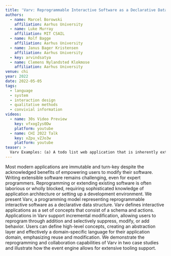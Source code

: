```yaml
---
title: 'Varv: Reprogrammable Interactive Software as a Declarative Data Structure'
authors:
  - name: Marcel Borowski
    affiliation: Aarhus University
  - name: Luke Murray
    affiliation: MIT CSAIL
  - name: Rolf Bagge
    affiliation: Aarhus University
  - name: Janus Bager Kristensen
    affiliation: Aarhus University
  - key: arvindsatya
  - name: Clemens Nylandsted Klokmose
    affiliation: Aarhus University
venue: chi
year: 2022
date: 2022-05-05
tags:
  - language
  - system
  - interaction design
  - qualitative methods
  - convivial information
videos:
  - name: 30s Video Preview
    key: vfxogIys0Dw
    platform: youtube
  - name: CHI 2022 Talk
    key: xZpu_vZJo3w
    platform: youtube
teaser: >
  Varv Examples: (a) A todo list web application that is inherently extensible. Here, a basic todo list is extended with the ability to complete and delete todos by adding two new concept definitions and new modified template definitions. (b) A board game toolkit that defines abstractions for board game logic. The games "Checkers" and "Othello" were implemented with the toolkit and then merged into a new "Checkers-O-Thello" game with the addition of a short concept definition. As Varv applications are represented as data structures, higher-level tooling can be developed including a block-based editor (right), an inspector to go from an element in the view to the corresponding template or data (context menu to the left), and a data inspector for live editing application state (middle).
---
```

Most modern applications are immutable and turn-key despite the acknowledged benefits of empowering users to modify their software. Writing extensible software remains challenging, even for expert programmers. Reprogramming or extending existing software is often laborious or wholly blocked, requiring sophisticated knowledge of application architecture or setting up a development environment. We present Varv, a programming model representing reprogrammable interactive software as a declarative data structure. Varv defines interactive applications as a set of concepts that consist of a schema and actions. Applications in Varv support incremental modification, allowing users to reprogram through addition and selectively suppress, modify, or add behavior. Users can define high-level concepts, creating an abstraction layer and effectively a domain-specific language for their application domain, emphasizing reuse and modification. We demonstrate the reprogramming and collaboration capabilities of Varv in two case studies and illustrate how the event engine allows for extensive tooling support.
